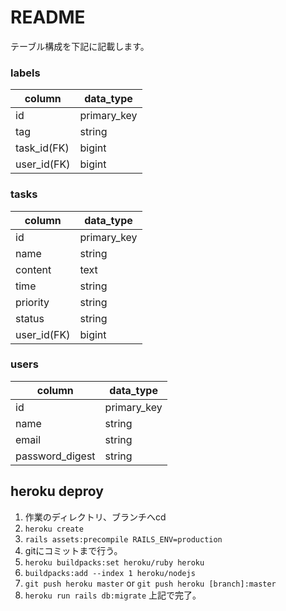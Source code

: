 # README

テーブル構成を下記に記載します。

### labels
| column  | data_type |
|---|---|
|id  | primary_key |
|tag  | string |
|task_id(FK) | bigint |
|user_id(FK)  | bigint |

    
### tasks
    
 | column  | data_type |
|---|---|
|id  | primary_key |
|name  | string |
|content  | text |
|time  | string |
|priority  | string |
|status  | string |
|user_id(FK)  | bigint |

### users    

| column  | data_type |
|---|---|
|id  | primary_key |
|name  | string |
|email  | string |
|password_digest  | string |

## heroku deproy

1. 作業のディレクトリ、ブランチへcd
2. ``` heroku create ```
3. ```rails assets:precompile RAILS_ENV=production```
4.  gitにコミットまで行う。
5.  ```heroku buildpacks:set heroku/ruby heroku  ```
6.  ```buildpacks:add --index 1 heroku/nodejs```
7.  ```git push heroku master``` or ```git push heroku [branch]:master```
8.  ```heroku run rails db:migrate```
上記で完了。

